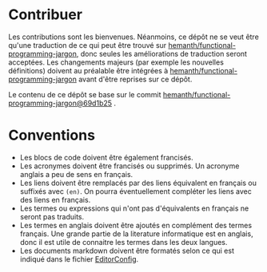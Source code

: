 # Contribuer

Les contributions sont les bienvenues. Néanmoins, ce dépôt ne se veut être qu'une traduction de ce qui peut être trouvé
sur [hemanth/functional-programming-jargon](https://github.com/hemanth/functional-programming-jargon/), donc seules les
améliorations de traduction seront acceptées. Les changements majeurs (par exemple les nouvelles définitions) doivent au
préalable être intégrées à
[hemanth/functional-programming-jargon](https://github.com/hemanth/functional-programming-jargon/blob/master/contributing.md)
avant d'être reprises sur ce dépôt.

Le contenu de ce dépôt se base sur le commit
[hemanth/functional-programming-jargon@69d1b25](https://github.com/hemanth/functional-programming-jargon/commit/69d1b25308f0ff0c5e98234d5d6ccea26aa13388)
.

# Conventions

- Les blocs de code doivent être également francisés.
- Les acronymes doivent être francisés ou supprimés. Un acronyme anglais a peu de sens en français.
- Les liens doivent être remplacés par des liens équivalent en français ou suffixés avec `(en)`. On pourra
  éventuellement compléter les liens avec des liens en français.
- Les termes ou expressions qui n'ont pas d'équivalents en français ne seront pas traduits.
- Les termes en anglais doivent être ajoutés en complément des termes français. Une grande partie de la literature
  informatique est en anglais, donc il est utile de connaitre les termes dans les deux langues.
- Les documents markdown doivent être formatés selon ce qui est indiqué dans le fichier [EditorConfig](/.editorconfig).
